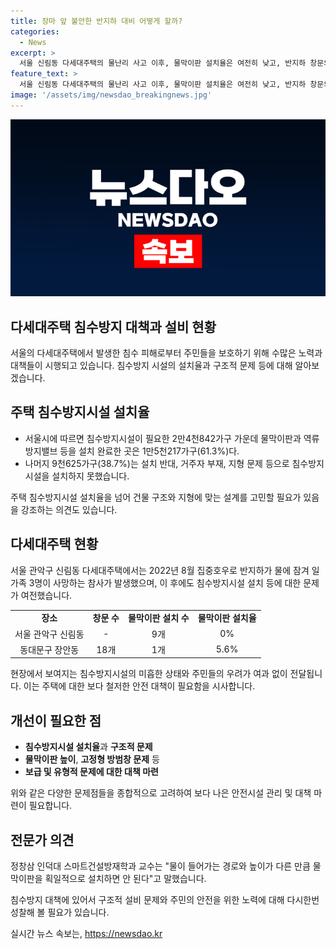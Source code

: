 ```yaml
---
title: 장마 앞 불안한 반지하 대비 어떻게 할까?
categories:
  - News
excerpt: >
  서울 신림동 다세대주택의 물난리 사고 이후, 물막이판 설치율은 여전히 낮고, 반지하 창문의 대비가 미비한 상황을 포착했다. 2년이 지난 지금도 물막이판이 설치되지 않은 반지하 방이 존재하며, 주민들은 안전에 대한 우려를 토로했다. 수해를 예방하기 위해 물막이판을 보급해야 하지만, 설치율은 61.3%에 불과하며 전문가들은 건물 구조와 지형에 맞는 설계가 더 필요하다고 지적했다.
feature_text: >
  서울 신림동 다세대주택의 물난리 사고 이후, 물막이판 설치율은 여전히 낮고, 반지하 창문의 대비가 미비한 상황을 포착했다. 2년이 지난 지금도 물막이판이 설치되지 않은 반지하 방이 존재하며, 주민들은 안전에 대한 우려를 토로했다. 수해를 예방하기 위해 물막이판을 보급해야 하지만, 설치율은 61.3%에 불과하며 전문가들은 건물 구조와 지형에 맞는 설계가 더 필요하다고 지적했다.
image: '/assets/img/newsdao_breakingnews.jpg'
---
```


<p><img src="/assets/img/newsdao_breakingnews.jpg" alt="implanttips 속보" /></p>

<h2 data-ke-size="size26">다세대주택 침수방지 대책과 설비 현황</h2>

<p data-ke-size="size16">서울의 다세대주택에서 발생한 침수 피해로부터 주민들을 보호하기 위해 수많은 노력과 대책들이 시행되고 있습니다. 침수방지 시설의 설치율과 구조적 문제 등에 대해 알아보겠습니다.</p>

<h2 data-ke-size="size24">주택 침수방지시설 설치율</h2>

<ul>
    <li>서울시에 따르면 침수방지시설이 필요한 2만4천842가구 가운데 물막이판과 역류방지밸브 등을 설치 완료한 곳은 1만5천217가구(61.3%)다.</li>
    <li>나머지 9천625가구(38.7%)는 설치 반대, 거주자 부재, 지형 문제 등으로 침수방지시설을 설치하지 못했습니다.</li>
</ul>

<p data-ke-size="size16">주택 침수방지시설 설치율을 넘어 건물 구조와 지형에 맞는 설계를 고민할 필요가 있음을 강조하는 의견도 있습니다.</p>

<h2 data-ke-size="size24">다세대주택 현황</h2>

<p data-ke-size="size16">서울 관악구 신림동 다세대주택에서는 2022년 8월 집중호우로 반지하가 물에 잠겨 일가족 3명이 사망하는 참사가 발생했으며, 이 후에도 침수방지시설 설치 등에 대한 문제가 여전했습니다.</p>

<table>
    <tr>
        <td style="text-align: center; height: 17px;"><b>장소</b></td>
        <td style="text-align: center; height: 17px;"><b>창문 수</b></td>
        <td style="text-align: center; height: 17px;"><b>물막이판 설치 수</b></td>
        <td style="text-align: center; height: 17px;"><b>물막이판 설치율</b></td>
    </tr>
    <tr>
        <td style="text-align: center; height: 17px;">서울 관악구 신림동</td>
        <td style="text-align: center; height: 17px;">-</td>
        <td style="text-align: center; height: 17px;">9개</td>
        <td style="text-align: center; height: 17px;">0%</td>
    </tr>
    <tr>
        <td style="text-align: center; height: 17px;">동대문구 장안동</td>
        <td style="text-align: center; height: 17px;">18개</td>
        <td style="text-align: center; height: 17px;">1개</td>
        <td style="text-align: center; height: 17px;">5.6%</td>
    </tr>
</table>

<p data-ke-size="size16">현장에서 보여지는 침수방지시설의 미흡한 상태와 주민들의 우려가 여과 없이 전달됩니다. 이는 주택에 대한 보다 철저한 안전 대책이 필요함을 시사합니다.</p>

<h2 data-ke-size="size24">개선이 필요한 점</h2>

<ul>
    <li><b>침수방지시설 설치율</b>과 <b>구조적 문제</b></li>
    <li><b>물막이판 높이</b>, <b>고정형 방범창 문제</b> 등</li>
    <li><b>보급 및 유형적 문제에 대한 대책 마련</b></li>
</ul>

<p data-ke-size="size16">위와 같은 다양한 문제점들을 종합적으로 고려하여 보다 나은 안전시설 관리 및 대책 마련이 필요합니다.</p>

<h2 data-ke-size="size24">전문가 의견</h2>

<p data-ke-size="size16">정창삼 인덕대 스마트건설방재학과 교수는 "물이 들어가는 경로와 높이가 다른 만큼 물막이판을 획일적으로 설치하면 안 된다"고 말했습니다.</p>

<p data-ke-size="size16">침수방지 대책에 있어서 구조적 설비 문제와 주민의 안전을 위한 노력에 대해 다시한번 성찰해 볼 필요가 있습니다.</p>
실시간 뉴스 속보는, <a href="https://newsdao.kr" rel="dofollow">https://newsdao.kr</a>


